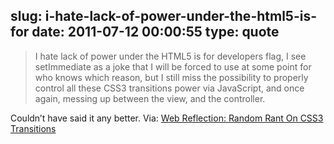 slug: i-hate-lack-of-power-under-the-html5-is-for
date: 2011-07-12 00:00:55
type: quote
---

> I hate lack of power under the HTML5 is for developers flag, I see setImmediate as a joke that I will be forced to use at some point for who knows which reason, but I still miss the possibility to properly control all these CSS3 transitions power via JavaScript, and once again, messing up between the view, and the controller.

Couldn’t have said it any better. Via: [Web Reflection: Random Rant On CSS3 Transitions](http://webreflection.blogspot.com/2011/07/random-rant-on-css3-transitions.html?utm_source=feedburner&utm_medium=feed&utm_campaign=Feed:%20WebReflection%20(Web%20Reflection))
